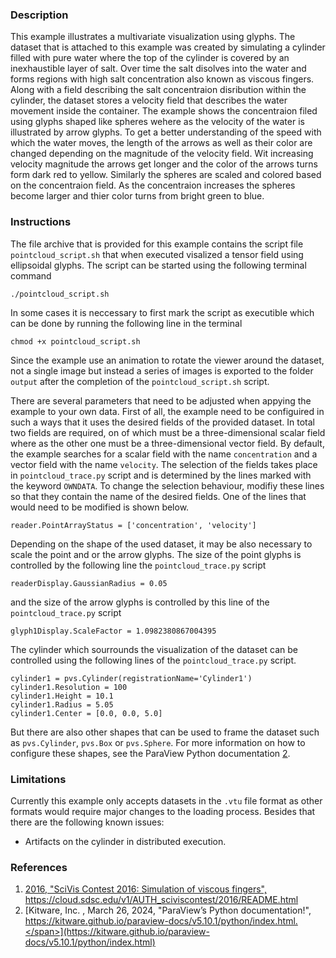 ### Description ###
This example illustrates a multivariate visualization using glyphs.
The dataset that is attached to this example was created by simulating a cylinder filled with pure water where the top of the cylinder is covered by an inexhaustible layer of salt.
Over time the salt disolves into the water and forms regions with high salt concentration also known as viscous fingers.
Along with a field describing the salt concentraion disribution within the cylinder, the dataset stores a velocity field that describes the water movement inside the container.
The example shows the concentraion filed using glyphs shaped like spheres wehere as the velocity of the water is illustrated by arrow glyphs.
To get a better understanding of the speed with which the water moves, the length of the arrows as well as their color are changed depending on the magnitude of the velocity field.
Wit increasing velocity magnitude the arrows get longer and the color of the arrows turns form dark red to yellow.
Similarly the spheres are scaled and colored based on the concentraion field.
As the concentraion increases the spheres become larger and thier color turns from bright green to blue.

### Instructions ###
The file archive that is provided for this example contains the script file `pointcloud_script.sh` that when executed visalized a tensor field using ellipsoidal glyphs.
The script can be started using the following terminal command
```
./pointcloud_script.sh
```
In some cases it is neccessary to first mark the script as executible which can be done by running the following line in the terminal
```
chmod +x pointcloud_script.sh
```
Since the example use an animation to rotate the viewer around the dataset, not a single image but instead a series of images is exported to the folder `output` after the completion of the `pointcloud_script.sh` script.

There are several parameters that need to be adjusted when appying the example to your own data.
First of all, the example need to be configuired in such a ways that it uses the desired fields of the provided dataset.
In total two fields are required, on of which must be a three-dimensional scalar field where as the other one must be a three-dimensional vector field.
By default, the example searches for a scalar field with the name `concentration` and a vector field with the name `velocity`.
The selection of the fields takes place in `pointcloud_trace.py` script and is determined by the lines marked with the keyword `OWNDATA`.
To change the selection behaviour, modifiy these lines so that they contain the name of the desired fields.
One of the lines that would need to be modified is shown below.
```
reader.PointArrayStatus = ['concentration', 'velocity']
```
Depending on the shape of the used dataset, it may be also necessary to scale the point and or the arrow glyphs.
The size of the point glyphs is controlled by the following line the `pointcloud_trace.py` script
```
readerDisplay.GaussianRadius = 0.05
```
and the size of the arrow glyphs is controlled by this line of the `pointcloud_trace.py` script
```
glyph1Display.ScaleFactor = 1.0982380867004395
```

The cylinder which sourrounds the visualization of the dataset can be controlled using the following lines of the `pointcloud_trace.py` script.
```
cylinder1 = pvs.Cylinder(registrationName='Cylinder1')
cylinder1.Resolution = 100
cylinder1.Height = 10.1
cylinder1.Radius = 5.05
cylinder1.Center = [0.0, 0.0, 5.0]
```
But there are also other shapes that can be used to frame the dataset such as `pvs.Cylinder`, `pvs.Box` or `pvs.Sphere`.
For more information on how to configure these shapes, see the ParaView Python documentation [2](#reference_python_api).

### Limitations ###
Currently this example only accepts datasets in the `.vtu` file format as other formats would require major changes to the loading process.
Besides that there are the following known issues:
- Artifacts on the cylinder in distributed execution.

### References ###
1. [<span id="reference_dataset">2016, "SciVis Contest 2016: Simulation of viscous fingers", https://cloud.sdsc.edu/v1/AUTH_sciviscontest/2016/README.html</span>](https://cloud.sdsc.edu/v1/AUTH_sciviscontest/2016/README.html)
2. [<span id="reference_python_api">Kitware, Inc. , March 26, 2024, "ParaView’s Python documentation!", https://kitware.github.io/paraview-docs/v5.10.1/python/index.html.</span>](https://kitware.github.io/paraview-docs/v5.10.1/python/index.html)